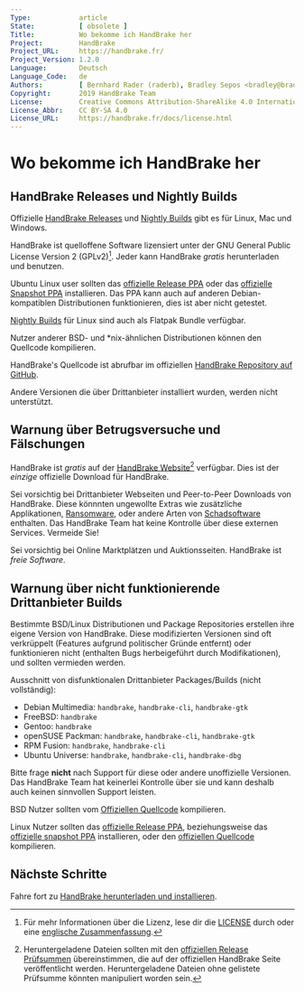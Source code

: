 ```yaml
---
Type:            article
State:           [ obsolete ]
Title:           Wo bekomme ich HandBrake her
Project:         HandBrake
Project_URL:     https://handbrake.fr/
Project_Version: 1.2.0
Language:        Deutsch
Language_Code:   de
Authors:         [ Bernhard Rader (raderb), Bradley Sepos <bradley@bradleysepos.com> (BradleyS) ]
Copyright:       2019 HandBrake Team
License:         Creative Commons Attribution-ShareAlike 4.0 International
License_Abbr:    CC BY-SA 4.0
License_URL:     https://handbrake.fr/docs/license.html
---
```


Wo bekomme ich HandBrake her
======================

## HandBrake Releases und Nightly Builds

Offizielle [HandBrake Releases](https://handbrake.fr/downloads.php) und [Nightly Builds](https://handbrake.fr/nightly.php) gibt es für Linux, Mac und Windows.

HandBrake ist quelloffene Software lizensiert unter der GNU General Public License Version 2 (GPLv2)[^license]. Jeder kann HandBrake *gratis* herunterladen und benutzen.

<!-- .system-linux -->

Ubuntu Linux user sollten das [offizielle Release PPA](https://launchpad.net/~stebbins/+archive/ubuntu/handbrake-releases) oder das [offizielle Snapshot PPA](https://launchpad.net/~stebbins/+archive/ubuntu/handbrake-git-snapshots) installieren. Das PPA kann auch auf anderen Debian-kompatiblen Distributionen funktionieren, dies ist aber nicht getestet.

[Nightly Builds](https://handbrake.fr/nightly.php) für Linux sind auch als Flatpak Bundle verfügbar.

Nutzer anderer BSD- und \*nix-ähnlichen Distributionen können den Quellcode kompilieren.

<!-- /.system-linux -->

HandBrake's Quellcode ist abrufbar im offiziellen [HandBrake Repository auf GitHub](https://github.com/HandBrake/HandBrake).

Andere Versionen die über Drittanbieter installiert wurden, werden nicht unterstützt.

## Warnung über Betrugsversuche und Fälschungen

HandBrake ist *gratis* auf der [HandBrake Website](https://handbrake.fr/)[^checksums] verfügbar. Dies ist der *einzige* offizielle Download für HandBrake.

Sei vorsichtig bei Drittanbieter Webseiten und Peer-to-Peer Downloads von HandBrake. Diese könnnten ungewollte Extras wie zusätzliche Applikationen, [Ransomware](https://de.wikipedia.org/wiki/Ransomware), oder andere Arten von [Schadsoftware](https://de.wikipedia.org/wiki/Schadprogramm) enthalten. Das HandBrake Team hat keine Kontrolle über diese externen Services. Vermeide Sie!

Sei vorsichtig bei Online Marktplätzen und Auktionsseiten. HandBrake ist *freie Software*.

<!-- .system-linux -->

## Warnung über nicht funktionierende Drittanbieter Builds

Bestimmte BSD/Linux Distributionen und Package Repositories erstellen ihre eigene Version von HandBrake. Diese modifizierten Versionen sind oft verkrüppelt (Features aufgrund politischer Gründe entfernt) oder funktionieren nicht (enthalten Bugs herbeigeführt durch Modifikationen), und sollten vermieden werden.

Ausschnitt von disfunktionalen Drittanbieter Packages/Builds (nicht vollständig):

- Debian Multimedia: `handbrake`, `handbrake-cli`, `handbrake-gtk`
- FreeBSD: `handbrake`
- Gentoo: `handbrake`
- openSUSE Packman: `handbrake`, `handbrake-cli`, `handbrake-gtk`
- RPM Fusion: `handbrake`, `handbrake-cli`
- Ubuntu Universe: `handbrake`, `handbrake-cli`, `handbrake-dbg`

Bitte frage **nicht** nach Support für diese oder andere unoffizielle Versionen. Das HandBrake Team hat keinerlei Kontrolle über sie und kann deshalb auch keinen sinnvollen Support leisten.

BSD Nutzer sollten vom [Offiziellen Quellcode](https://github.com/HandBrake/HandBrake) kompilieren.

Linux Nutzer sollten das [offizielle Release PPA](https://launchpad.net/~stebbins/+archive/ubuntu/handbrake-releases), beziehungsweise das [offizielle snapshot PPA](https://launchpad.net/~stebbins/+archive/ubuntu/handbrake-releases) installieren, oder den [offiziellen Quellcode](https://github.com/HandBrake/HandBrake) kompilieren.

<!-- /.system-linux -->

<!-- .continue -->

## Nächste Schritte

<!-- .success -->

Fahre fort zu [HandBrake herunterladen und installieren](download-and-install.html).

<!-- /.success -->

<!-- /.continue -->

[^license]: Für mehr Informationen über die Lizenz, lese dir die [LICENSE](https://github.com/HandBrake/HandBrake/blob/master/LICENSE) durch oder eine [englische Zusammenfassung](https://tldrlegal.com/license/gnu-general-public-license-v2).

[^checksums]: Heruntergeladene Dateien sollten mit den [offiziellen Release Prüfsummen](https://handbrake.fr/checksums.php) übereinstimmen, die auf der offiziellen HandBrake Seite veröffentlicht werden. Heruntergeladene Dateien ohne gelistete Prüfsumme könnten manipuliert worden sein.
